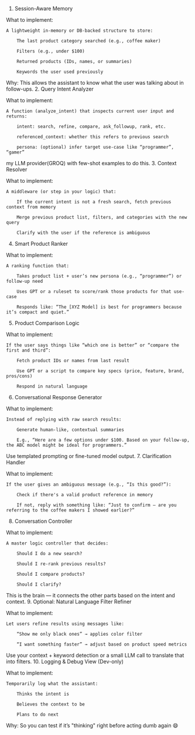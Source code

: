 1. Session-Aware Memory

What to implement:

    A lightweight in-memory or DB-backed structure to store:

        The last product category searched (e.g., coffee maker)

        Filters (e.g., under $100)

        Returned products (IDs, names, or summaries)

        Keywords the user used previously

Why: This allows the assistant to know what the user was talking about in follow-ups.
2. Query Intent Analyzer

What to implement:

    A function (analyze_intent) that inspects current user input and returns:

        intent: search, refine, compare, ask_followup, rank, etc.

        referenced_context: whether this refers to previous search

        persona: (optional) infer target use-case like “programmer”, “gamer”

my  LLM provider(GROQ) with few-shot examples to do this.
3. Context Resolver

What to implement:

    A middleware (or step in your logic) that:

        If the current intent is not a fresh search, fetch previous context from memory

        Merge previous product list, filters, and categories with the new query

        Clarify with the user if the reference is ambiguous

4. Smart Product Ranker

What to implement:

    A ranking function that:

        Takes product list + user’s new persona (e.g., “programmer”) or follow-up need

        Uses GPT or a ruleset to score/rank those products for that use-case

        Responds like: “The [XYZ Model] is best for programmers because it’s compact and quiet.”

5. Product Comparison Logic

What to implement:

    If the user says things like “which one is better” or “compare the first and third”:

        Fetch product IDs or names from last result

        Use GPT or a script to compare key specs (price, feature, brand, pros/cons)

        Respond in natural language

6. Conversational Response Generator

What to implement:

    Instead of replying with raw search results:

        Generate human-like, contextual summaries

        E.g., “Here are a few options under $100. Based on your follow-up, the ABC model might be ideal for programmers.”

Use templated prompting or fine-tuned model output.
7. Clarification Handler

What to implement:

    If the user gives an ambiguous message (e.g., “Is this good?”):

        Check if there's a valid product reference in memory

        If not, reply with something like: “Just to confirm — are you referring to the coffee makers I showed earlier?”

8. Conversation Controller

What to implement:

    A master logic controller that decides:

        Should I do a new search?

        Should I re-rank previous results?

        Should I compare products?

        Should I clarify?

This is the brain — it connects the other parts based on the intent and context.
9. Optional: Natural Language Filter Refiner

What to implement:

    Let users refine results using messages like:

        “Show me only black ones” → applies color filter

        “I want something faster” → adjust based on product speed metrics

Use your context + keyword detection or a small LLM call to translate that into filters.
10. Logging & Debug View (Dev-only)

What to implement:

    Temporarily log what the assistant:

        Thinks the intent is

        Believes the context to be

        Plans to do next

Why: So you can test if it’s "thinking" right before acting dumb again 😄
